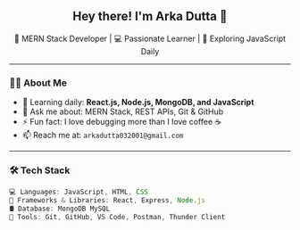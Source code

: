 <!-- Hi there 👋 -->
<h2 align="center">Hey there! I'm Arka Dutta 👋</h2>
<p align="center">
  🚀 MERN Stack Developer | 💻 Passionate Learner | 🌱 Exploring JavaScript Daily
</p>

---

### 👨‍💻 About Me

- 🌱 Learning daily: **React.js, Node.js, MongoDB, and JavaScript**
- 💬 Ask me about: MERN Stack, REST APIs, Git & GitHub
- ⚡ Fun fact: I love debugging more than I love coffee ☕
- 📫 Reach me at: `arkadutta032001@gmail.com` 

---

### 🛠️ Tech Stack

```js
💻 Languages: JavaScript, HTML, CSS  
🧠 Frameworks & Libraries: React, Express, Node.js  
🛢️ Database: MongoDB MySQL
🔧 Tools: Git, GitHub, VS Code, Postman, Thunder Client  
